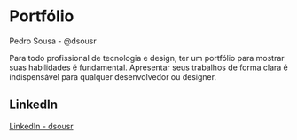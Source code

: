 # Portfólio

Pedro Sousa - @dsousr

Para todo profissional de tecnologia e design, ter um portfólio para mostrar suas habilidades é fundamental. 
Apresentar seus trabalhos de forma clara é indispensável para qualquer desenvolvedor ou designer.

## LinkedIn

[LinkedIn - dsousr](https://www.linkedin.com/in/dsousr/)